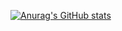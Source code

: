 [![Anurag's GitHub stats](https://github-readme-stats.vercel.app/api?username=terassyi)](https://github.com/anuraghazra/github-readme-stats)
